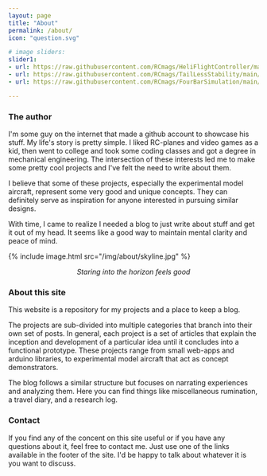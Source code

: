 ```yaml
---
layout: page
title: "About"
permalink: /about/
icon: "question.svg"

# image sliders:
slider1:
- url: https://raw.githubusercontent.com/RCmags/HeliFlightController/main//example_pictures/front_view_res.JPG
- url: https://raw.githubusercontent.com/RCmags/TailLessStability/main//example_pictures/front_view_res.jpg
- url: https://raw.githubusercontent.com/RCmags/FourBarSimulation/main/example_pics/short_bar_anim.gif

---
```


### The author
I'm some guy on the internet that made a github account to showcase his stuff. My life's story is pretty simple. I liked RC-planes and video games as a kid, then went to college and took some coding classes and got a degree in mechanical engineering. The intersection of these interests led me to make some pretty cool projects and I've felt the need to write about them. 

I believe that some of these projects, especially the experimental model aircraft, represent some very good and unique concepts. They can definitely serve as inspiration for anyone interested in pursuing similar designs. 

With time, I came to realize I needed a blog to just write about stuff and get it out of my head. It seems like a good way to maintain mental clarity and peace of mind. 

{% include image.html src="/img/about/skyline.jpg" %}
<p align="center">
<i>Staring into the horizon feels good</i>
</p>

### About this site 
This website is a repository for my projects and a place to keep a blog.  

The projects are sub-divided into multiple categories that branch into their own set of posts. In general, each project is a set of articles that explain the inception and development of a particular idea until it concludes into a functional prototype. These projects range from small web-apps and arduino libraries, to experimental model aircraft that act as concept demonstrators. 

The blog follows a similar structure but focuses on narrating experiences and analyzing them. Here you can find things like miscellaneous rumination, a travel diary, and a research log.

### Contact
If you find any of the concent on this site useful or if you have any questions about it, feel free to contact me. Just use one of the links available in the footer of the site. I'd be happy to talk about whatever it is you want to discuss. 
